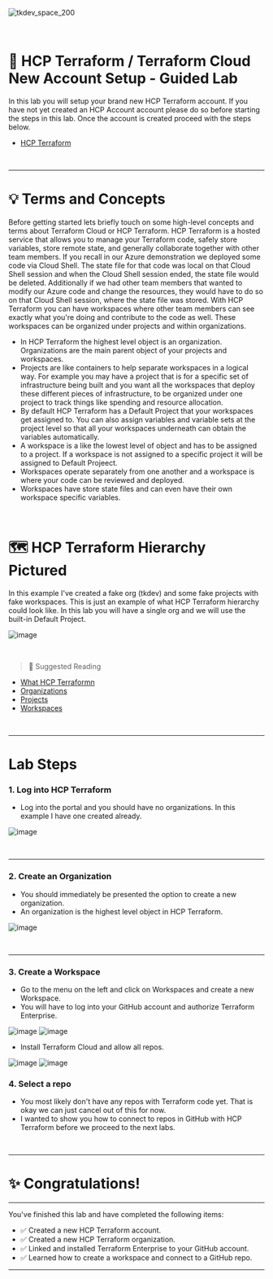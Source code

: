![tkdev_space_200](https://github.com/user-attachments/assets/31af05be-97b5-4d4e-82ef-4f23203eb7ac)

<br>


# 🧪 HCP Terraform / Terraform Cloud New Account Setup - Guided Lab

In this lab you will setup your brand new HCP Terraform account. If you have not yet created an HCP Account account please do so before starting the steps in this lab. Once the account is created proceed with the steps below.

- [HCP Terraform](https://app.terraform.io/session)

<br>

***

# 💡 Terms and Concepts

Before getting started lets briefly touch on some high-level concepts and terms about Terraform Cloud or HCP Terraform. HCP Terraform is a hosted service that allows you to manage your Terraform code, safely store variables, store remote state, and generally collaborate together with other team members. If you recall in our Azure demonstration we deployed some code via Cloud Shell. The state file for that code was local on that Cloud Shell session and when the Cloud Shell session ended, the state file would be deleted. Additionally if we had other team members that wanted to modify our Azure code and change the resources, they would have to do so on that Cloud Shell session, where the state file was stored. With HCP Terraform you can have workspaces where other team members can see exactly what you're doing and contribute to the code as well. These workspaces can be organized under projects and within organizations.

- In HCP Terraform the highest level object is an organization. Organizations are the main parent object of your projects and workspaces.
- Projects are like containers to help separate workspaces in a logical way. For example you may have a project that is for a specific set of infrastructure being built and you want all the workspaces that deploy these different pieces of infrastructure, to be organized under one project to track things like spending and resource allocation. 
- By default HCP Terraform has a Default Project that your workspaces get assigned to. You can also assign variables and variable sets at the project level so that all your workspaces underneath can obtain the variables automatically. 
- A workspace is a like the lowest level of object and has to be assigned to a project. If a workspace is not assigned to a specific project it will be assigned to Default Projeect.
- Workspaces operate separately from one another and a workspace is where your code can be reviewed and deployed.
- Workspaces have store state files and can even have their own workspace specific variables. 

<br>

# 🗺️ HCP Terraform Hierarchy Pictured

In this example I've created a fake org (tkdev) and some fake projects with fake workspaces. This is just an example of what HCP Terraform hierarchy could look like. In this lab you will have a single org and we will use the built-in Default Project.

![image](https://github.com/user-attachments/assets/35fd4ce5-fdf2-484c-b42b-44894697f2f4)


<br>


> 📖 Suggested Reading
- [What HCP Terraformn](https://developer.hashicorp.com/terraform/cloud-docs)
- [Organizations](https://developer.hashicorp.com/terraform/cloud-docs/users-teams-organizations/organizations)
- [Projects](https://developer.hashicorp.com/terraform/cloud-docs/projects)
- [Workspaces](https://developer.hashicorp.com/terraform/cloud-docs/workspaces)


<br>

***

# Lab Steps

### 1. Log into HCP Terraform

- Log into the portal and you should have no organizations. In this example I have one created already.

![image](https://github.com/user-attachments/assets/45460ac9-8c0e-4658-ad36-753b9550d7ef)

<br>

***

### 2. Create an Organization

- You should immediately be presented the option to create a new organization.
- An organization is the highest level object in HCP Terraform.

![image](https://github.com/user-attachments/assets/3e7d5deb-799d-4ee3-9f56-83ea6d98c9c6)

<br>

***

### 3. Create a Workspace

- Go to the menu on the left and click on Workspaces and create a new Workspace.
- You will have to log into your GitHub account and authorize Terraform Enterprise.

![image](https://github.com/user-attachments/assets/f9de9b18-e373-4d4d-acb1-b335e428dae5)
![image](https://github.com/user-attachments/assets/50952236-8fae-4c10-8923-779fc63b7e6a)

- Install Terraform Cloud and allow all repos.

![image](https://github.com/user-attachments/assets/44e5b150-efe5-4c9a-b433-9c46c01c30ae)
![image](https://github.com/user-attachments/assets/d02ef354-64a2-4ff1-8209-91f0320dfbc2)


### 4. Select a repo

- You most likely don't have any repos with Terraform code yet. That is okay we can just cancel out of this for now.
- I wanted to show you how to connect to repos in GitHub with HCP Terraform before we proceed to the next labs.

<br>

***

# ✨ Congratulations!

***

You've finished this lab and have completed the following items:
- ✅ Created a new HCP Terraform account.
- ✅ Created a new HCP Terraform organization.
- ✅ Linked and installed Terraform Enterprise to your GitHub account.
- ✅ Learned how to create a workspace and connect to a GitHub repo.


***

